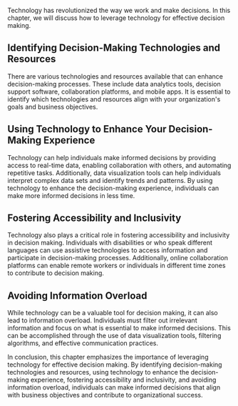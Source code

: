 
Technology has revolutionized the way we work and make decisions. In this chapter, we will discuss how to leverage technology for effective decision making.

Identifying Decision-Making Technologies and Resources
------------------------------------------------------

There are various technologies and resources available that can enhance decision-making processes. These include data analytics tools, decision support software, collaboration platforms, and mobile apps. It is essential to identify which technologies and resources align with your organization's goals and business objectives.

Using Technology to Enhance Your Decision-Making Experience
-----------------------------------------------------------

Technology can help individuals make informed decisions by providing access to real-time data, enabling collaboration with others, and automating repetitive tasks. Additionally, data visualization tools can help individuals interpret complex data sets and identify trends and patterns. By using technology to enhance the decision-making experience, individuals can make more informed decisions in less time.

Fostering Accessibility and Inclusivity
---------------------------------------

Technology also plays a critical role in fostering accessibility and inclusivity in decision making. Individuals with disabilities or who speak different languages can use assistive technologies to access information and participate in decision-making processes. Additionally, online collaboration platforms can enable remote workers or individuals in different time zones to contribute to decision making.

Avoiding Information Overload
-----------------------------

While technology can be a valuable tool for decision making, it can also lead to information overload. Individuals must filter out irrelevant information and focus on what is essential to make informed decisions. This can be accomplished through the use of data visualization tools, filtering algorithms, and effective communication practices.

In conclusion, this chapter emphasizes the importance of leveraging technology for effective decision making. By identifying decision-making technologies and resources, using technology to enhance the decision-making experience, fostering accessibility and inclusivity, and avoiding information overload, individuals can make informed decisions that align with business objectives and contribute to organizational success.
